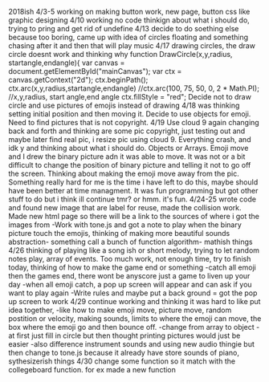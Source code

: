 2018ish
4/3-5 working on making button work, new page, button css like graphic designing 
4/10 working no code thinkign about what i should do, trying to pring and get rid of undefine
4/13 decide to do soething else because too boring, came up with idea of circles floating and something chasing after it and then that will play music
4/17 drawing circles, the draw circle doesnt work and thinking why function DrawCircle(x,y,radius, startangle,endangle){
    var canvas = document.getElementById("mainCanvas");
    var ctx = canvas.getContext("2d");
    ctx.beginPath();
    ctx.arc(x,y,radius,startangle,endangle)
    //ctx.arc(100, 75, 50, 0, 2 * Math.PI); //x,y,radius, start angle,end angle
    ctx.fillStyle = "red";
    Decide not to draw circle and use pictures of emojis instead of drawing
4/18 was thinking setting initial position and then moving it. Decide to use objects for emoji. Need to find pictures that is not copyright.
4/19 Use cloud 9 again changing back and forth and thinking are some pic copyright, just testing out and maybe later find real pic, i resize pic
using cloud 9. Everything crash, and idk y and thinking about what i should do. Objects or Arrays. Emoji move and I drew the binary picture adn it was able to move. It was not or a bit difficult 
to change the position of binary picture and telling it not to go off the screen. Thinking about making the emoji move away from the pic. Something really hard for me is the time i have left to 
do this, maybe should have been better at time managment. It was fun programming but got other stuff to do but i think ill continue tmr? or hmm. it's fun.
4/24-25 wrote code and found new image that are label for reuse, made the collision work. Made new html page so there will be a link to the sources of where i got the images from
-Work with tone.js and got a note to play when the binary picture touch the emojis, thinking of making more beautiful sounds
abstraction- something call a bunch of function
algorithm- mathish things
4/26 thinking of playing like a song ish or short melody, trying to let random notes play, array of events. Too much work, not enough time, try to finish today, thinking of how to make the game end or something
-catch all emoji then the games end, there wont be anyscore just a game to liven up your day
-when all emoji catch, a pop up screen will appear and can ask if you want to play again
-Write rules and maybe put a back ground
= got the pop up screen to work
4/29 continue working and thinking it was hard to like put idea together,
-like how to make emoji move, picture move, random postition or velocity, making sounds, limits to where the emoji can move, the box where the emoji go and then bounce off.
-change from array to object
-at first just fill in circle but then thought printing pictures would just be easier
-also difference instrument sounds and using new audio thingie but then change to tone.js because it already have store sounds of piano, sythesizerish things
4/30 change some function so it match with the collegeboard function. for ex made a new function
